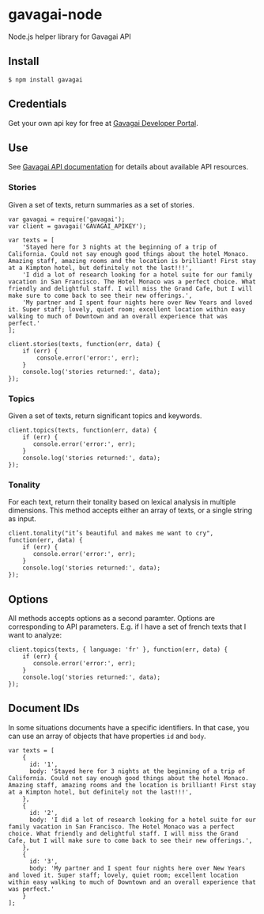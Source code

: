 # gavagai-node

Node.js helper library for Gavagai API

## Install

    $ npm install gavagai

## Credentials

Get your own api key for free at [Gavagai Developer Portal](https://developer.gavagai.se).

## Use

See [Gavagai API documentation](https://developer.gavagai.se/docs) for details about available API resources.

### Stories
Given a set of texts, return summaries as a set of stories.

    var gavagai = require('gavagai');
    var client = gavagai('GAVAGAI_APIKEY');

    var texts = [
        'Stayed here for 3 nights at the beginning of a trip of California. Could not say enough good things about the hotel Monaco. Amazing staff, amazing rooms and the location is brilliant! First stay at a Kimpton hotel, but definitely not the last!!!',
        'I did a lot of research looking for a hotel suite for our family vacation in San Francisco. The Hotel Monaco was a perfect choice. What friendly and delightful staff. I will miss the Grand Cafe, but I will make sure to come back to see their new offerings.',
        'My partner and I spent four nights here over New Years and loved it. Super staff; lovely, quiet room; excellent location within easy walking to much of Downtown and an overall experience that was perfect.'
    ];

    client.stories(texts, function(err, data) {
        if (err) {
            console.error('error:', err);
        }
        console.log('stories returned:', data);
    });

### Topics
Given a set of texts, return significant topics and keywords.

    client.topics(texts, function(err, data) {
        if (err) {
           console.error('error:', err);
        }
        console.log('stories returned:', data);
    });

### Tonality
For each text, return their tonality based on lexical analysis in multiple dimensions.
This method accepts either an array of texts, or a single string as input.

    client.tonality("it’s beautiful and makes me want to cry", function(err, data) {
        if (err) {
           console.error('error:', err);
        }
        console.log('stories returned:', data);
    });

## Options
All methods accepts options as a second paramter. Options are corresponding to API parameters.
E.g. if I have a set of french texts that I want to analyze:

    client.topics(texts, { language: 'fr' }, function(err, data) {
        if (err) {
           console.error('error:', err);
        }
        console.log('stories returned:', data);
    });

## Document IDs
In some situations documents have a specific identifiers. In that case, you can use an array of
objects that have properties `id` and `body`.

    var texts = [
        {
          id: '1',
          body: 'Stayed here for 3 nights at the beginning of a trip of California. Could not say enough good things about the hotel Monaco. Amazing staff, amazing rooms and the location is brilliant! First stay at a Kimpton hotel, but definitely not the last!!!',
        },
        {
          id: '2',
          body: 'I did a lot of research looking for a hotel suite for our family vacation in San Francisco. The Hotel Monaco was a perfect choice. What friendly and delightful staff. I will miss the Grand Cafe, but I will make sure to come back to see their new offerings.',
        },
        {
          id: '3',
          body: 'My partner and I spent four nights here over New Years and loved it. Super staff; lovely, quiet room; excellent location within easy walking to much of Downtown and an overall experience that was perfect.'
        }
    ];








